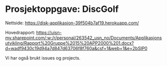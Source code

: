# Prosjektoppgave: DiscGolf

Nettside: https://disk-applikasjon-39f504b7af19.herokuapp.com/

Hovedrapport: https://uisn-my.sharepoint.com/:w:/r/personal/263542_usn_no/Documents/Applikasjonsutvikling/Rapport%20Gruppe%2015%20APP2000%201.docx?d=wadf9430c19d94a7d847d63706f8f760a&csf=1&web=1&e=2bSIP0

Vi har også brukt issues og projects. 

